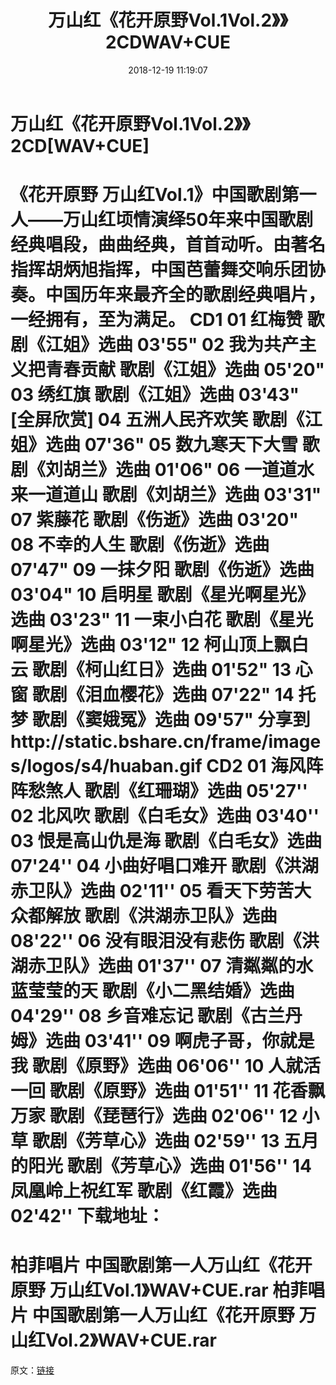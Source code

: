 ﻿---
title: 万山红《花开原野Vol.1Vol.2》》2CDWAV+CUE
date: 2018-12-19 11:19:07
categories: WAV车载音乐、镜像
tags: 国语流行
---
# 万山红《花开原野Vol.1Vol.2》》2CD[WAV+CUE]

《花开原野
万山红Vol.1》中国歌剧第一人——万山红顷情演绎50年来中国歌剧经典唱段，曲曲经典，首首动听。由著名指挥胡炳旭指挥，中国芭蕾舞交响乐团协奏。中国历年来最齐全的歌剧经典唱片，一经拥有，至为满足。
CD1
01 红梅赞 歌剧《江姐》选曲 03'55"
02 我为共产主义把青春贡献 歌剧《江姐》选曲 05'20"
03 绣红旗 歌剧《江姐》选曲 03'43"
[全屏欣赏]
04 五洲人民齐欢笑 歌剧《江姐》选曲 07'36"
05 数九寒天下大雪 歌剧《刘胡兰》选曲 01'06"
06 一道道水来一道道山 歌剧《刘胡兰》选曲 03'31"
07 紫藤花 歌剧《伤逝》选曲 03'20"
08 不幸的人生 歌剧《伤逝》选曲 07'47"
09 一抹夕阳 歌剧《伤逝》选曲 03'04"
10 启明星 歌剧《星光啊星光》选曲 03'23"
11 一束小白花 歌剧《星光啊星光》选曲 03'12"
12 柯山顶上飘白云 歌剧《柯山红日》选曲 01'52"
13 心窗 歌剧《泪血樱花》选曲 07'22"
14 托梦 歌剧《窦娥冤》选曲 09'57"
分享到http://static.bshare.cn/frame/images/logos/s4/huaban.gif
CD2
01 海风阵阵愁煞人 歌剧《红珊瑚》选曲 05'27''
02 北风吹 歌剧《白毛女》选曲 03'40''
03 恨是高山仇是海 歌剧《白毛女》选曲 07'24''
04 小曲好唱口难开 歌剧《洪湖赤卫队》选曲 02'11''
05 看天下劳苦大众都解放 歌剧《洪湖赤卫队》选曲 08'22''
06 没有眼泪没有悲伤 歌剧《洪湖赤卫队》选曲 01'37''
07 清粼粼的水蓝莹莹的天 歌剧《小二黑结婚》选曲 04'29''
08 乡音难忘记 歌剧《古兰丹姆》选曲 03'41''
09 啊虎子哥，你就是我 歌剧《原野》选曲 06'06''
10 人就活一回 歌剧《原野》选曲 01'51''
11 花香飘万家 歌剧《琵琶行》选曲 02'06''
12 小草 歌剧《芳草心》选曲 02'59''
13 五月的阳光 歌剧《芳草心》选曲 01'56''
14 凤凰岭上祝红军 歌剧《红霞》选曲 02'42''
下载地址：
==============================
柏菲唱片 中国歌剧第一人万山红《花开原野 万山红Vol.1》WAV+CUE.rar
柏菲唱片 中国歌剧第一人万山红《花开原野 万山红Vol.2》WAV+CUE.rar
==============================
原文：[链接](https://blog.sina.com.cn/s/blog_1647c7e760102z4zq.html)